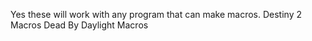 Yes these will work with any program that can make macros.
Destiny 2 Macros
Dead By Daylight Macros
